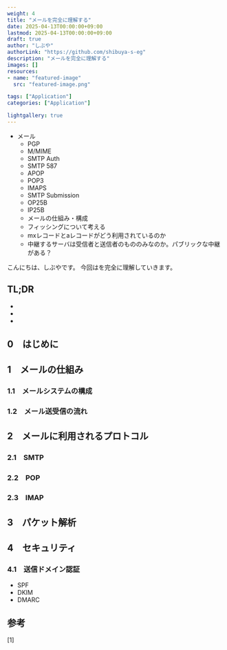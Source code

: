 ```yaml
---
weight: 4
title: "メールを完全に理解する"
date: 2025-04-13T00:00:00+09:00
lastmod: 2025-04-13T00:00:00+09:00
draft: true
author: "しぶや"
authorLink: "https://github.com/shibuya-s-eg"
description: "メールを完全に理解する"
images: []
resources:
- name: "featured-image"
  src: "featured-image.png"

tags: ["Application"]
categories: ["Application"]

lightgallery: true
---
```


<!--
Todo:
- TLDR

-->


* メール
    * PGP
    * M/MIME
    * SMTP Auth
    * SMTP 587
    * APOP
    * POP3
    * IMAPS
    * SMTP Submission
    * OP25B
    * IP25B
    * メールの仕組み・構成
    * フィッシングについて考える
    * mxレコードとaレコードがどう利用されているのか
    * 中継するサーバは受信者と送信者のもののみなのか。パブリックな中継がある？

こんにちは、しぶやです。
今回はを完全に理解していきます。


## TL;DR

*
*
*

## 0　はじめに

## 1　メールの仕組み

### 1.1　メールシステムの構成

### 1.2　メール送受信の流れ

## 2　メールに利用されるプロトコル

### 2.1　SMTP

### 2.2　POP

### 2.3　IMAP


## 3　パケット解析


## 4　セキュリティ

### 4.1　送信ドメイン認証

* SPF
* DKIM
* DMARC


## 参考

[1] []()
